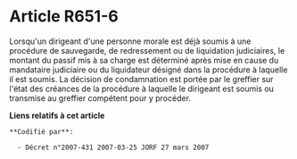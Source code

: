 # Article R651-6

Lorsqu'un dirigeant d'une personne morale est déjà soumis à une procédure de sauvegarde, de redressement ou de liquidation
judiciaires, le montant du passif mis à sa charge est déterminé après mise en cause du mandataire judiciaire ou du
liquidateur désigné dans la procédure à laquelle il est soumis. La décision de condamnation est portée par le greffier sur
l'état des créances de la procédure à laquelle le dirigeant est soumis ou transmise au greffier compétent pour y procéder.

**Liens relatifs à cet article**

	**Codifié par**:

	  - Décret n°2007-431 2007-03-25 JORF 27 mars 2007
